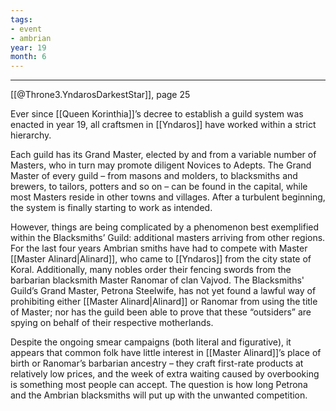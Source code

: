 ```yaml
---
tags:
- event
- ambrian
year: 19
month: 6
---
```

---

[[@Throne3.YndarosDarkestStar]], page 25

Ever since [[Queen Korinthia]]’s decree to establish a guild system was enacted in year 19, all craftsmen in [[Yndaros]] have worked within a strict hierarchy.

Each guild has its Grand Master, elected by and from a variable number of Masters, who in turn may promote diligent Novices to Adepts. The Grand Master of every guild – from masons and molders, to blacksmiths and brewers, to tailors, potters and so on – can be found in the capital, while most Masters reside in other towns and villages. After a turbulent beginning, the system is finally starting to work as intended.

However, things are being complicated by a phenomenon best exemplified within the Blacksmiths’ Guild: additional masters arriving from other regions. For the last four years Ambrian smiths have had to compete with Master [[Master Alinard|Alinard]], who came to [[Yndaros]] from the city state of Koral. Additionally, many nobles order their fencing swords from the barbarian blacksmith Master Ranomar of clan Vajvod. The Blacksmiths' Guild’s Grand Master, Petrona Steelwife, has not yet found a lawful way of prohibiting either [[Master Alinard|Alinard]] or Ranomar from using the title of Master; nor has the guild been able to prove that these “outsiders” are spying on behalf of their respective motherlands.

Despite the ongoing smear campaigns (both literal and figurative), it appears that common folk have little interest in [[Master Alinard]]’s place of birth or Ranomar’s barbarian ancestry – they craft first-rate products at relatively low prices, and the week of extra waiting caused by overbooking is something most people can accept. The question is how long Petrona and the Ambrian blacksmiths will put up with the unwanted competition.